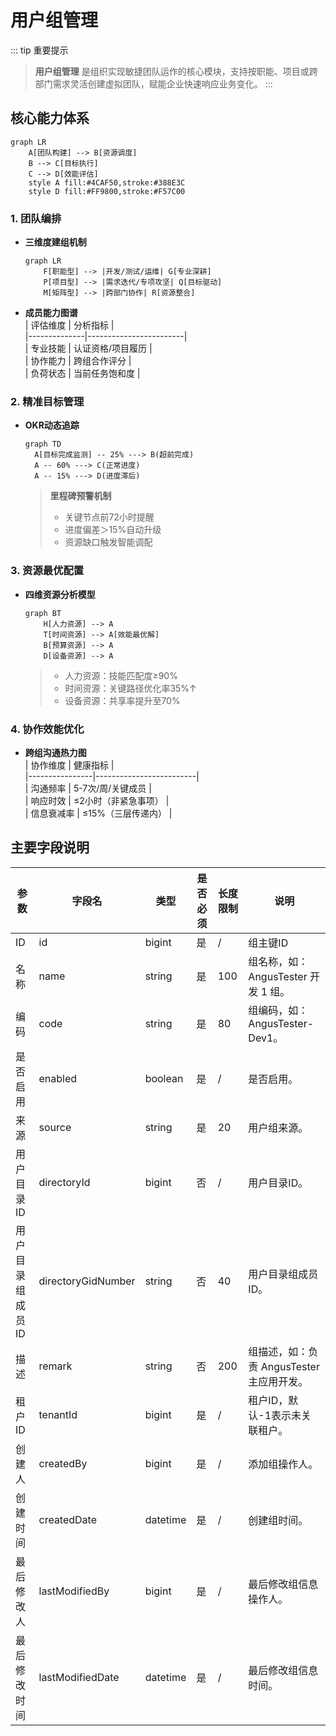 # 用户组管理

::: tip 重要提示
> **用户组管理** 是组织实现敏捷团队运作的核心模块，支持按职能、项目或跨部门需求灵活创建虚拟团队，赋能企业快速响应业务变化。
:::

## 核心能力体系

```mermaid  
graph LR
    A[团队构建] --> B[资源调度]  
    B --> C[目标执行]  
    C --> D[效能评估]  
    style A fill:#4CAF50,stroke:#388E3C  
    style D fill:#FF9800,stroke:#F57C00  
```  

### 1. 团队编排
- **三维度建组机制**
  ```mermaid  
  graph LR  
      F[职能型] --> |开发/测试/运维| G[专业深耕]  
      P[项目型] --> |需求迭代/专项攻坚| Q[目标驱动]  
      M[矩阵型] --> |跨部门协作| R[资源整合]  
  ```  

- **成员能力图谱**  
  | 评估维度     | 分析指标               |  
  |--------------|------------------------|  
  | 专业技能     | 认证资格/项目履历      |  
  | 协作能力     | 跨组合作评分           |  
  | 负荷状态     | 当前任务饱和度         |

### 2. 精准目标管理
- **OKR动态追踪**
  ```mermaid
  graph TD
    A[目标完成监测] -- 25% ---> B(超前完成)
    A -- 60% ---> C(正常进度)
    A -- 15% ---> D(进度滞后)
   ```
  > **里程碑预警机制**
  > - 关键节点前72小时提醒
  > - 进度偏差＞15%自动升级
  > - 资源缺口触发智能调配

### 3. 资源最优配置
- **四维资源分析模型**
  ```mermaid  
  graph BT  
      H[人力资源] --> A  
      T[时间资源] --> A[效能最优解]  
      B[预算资源] --> A  
      D[设备资源] --> A  
  ```  
  > - 人力资源：技能匹配度≥90%
  > - 时间资源：关键路径优化率35%↑
  > - 设备资源：共享率提升至70%

### 4. 协作效能优化
- **跨组沟通热力图**  
  | 协作维度       | 健康指标                |  
  |----------------|-------------------------|  
  | 沟通频率       | 5-7次/周/关键成员       |  
  | 响应时效       | ≤2小时（非紧急事项）    |  
  | 信息衰减率     | ≤15%（三层传递内）     |


## 主要字段说明

| 参数               | 字段名             | 类型       | 是否必须 | 长度限制 | 说明                                             |
|--------------------|--------------------|----------|----------|----------|--------------------------------------------------|
| ID                | id               | bigint   | 是       | /        | 组主键ID                                         |
| 名称              | name             | string   | 是       | 100      | 组名称，如：AngusTester 开发 1 组。               |
| 编码              | code             | string   | 是       | 80       | 组编码，如：AngusTester-Dev1。                   |
| 是否启用          | enabled          | boolean  | 是       | /        | 是否启用。                                         |
| 来源              | source           | string   | 是       | 20       | 用户组来源。                                       |
| 用户目录ID        | directoryId      | bigint   | 否       | /        | 用户目录ID。                                       |
| 用户目录组成员ID  | directoryGidNumber| string   | 否       | 40       | 用户目录组成员ID。                                 |
| 描述              | remark           | string   | 否       | 200      | 组描述，如：负责 AngusTester 主应用开发。         |
| 租户ID            | tenantId         | bigint   | 是       | /        | 租户ID，默认-1表示未关联租户。                      |
| 创建人            | createdBy        | bigint   | 是       | /        | 添加组操作人。                                    |
| 创建时间          | createdDate      | datetime | 是       | /        | 创建组时间。                                     |
| 最后修改人        | lastModifiedBy   | bigint   | 是       | /        | 最后修改组信息操作人。                            |
| 最后修改时间      | lastModifiedDate | datetime | 是       | /        | 最后修改组信息时间。                              |

